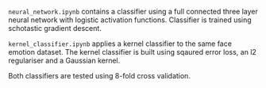`neural_network.ipynb` contains a classifier using a full connected three layer neural network with logistic activation functions. Classifier is trained using schotastic gradient descent.

`kernel_classifier.ipynb` applies a kernel classifier to the same face emotion dataset. The kernel classifier is built using sqaured error loss, an l2 regulariser and a Gaussian kernel.

Both classifiers are tested using 8-fold cross validation.
